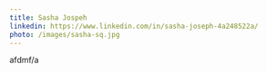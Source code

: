 ```yaml
---
title: Sasha Jospeh
linkedin: https://www.linkedin.com/in/sasha-joseph-4a248522a/
photo: /images/sasha-sq.jpg
---
```

afdmf/a